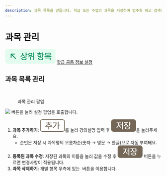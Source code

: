 ```yaml
---
description: 과목 목록을 만듭니다. 학급 또는 수업의 과목을 지정하여 범주화 하고 검색에 사용할 수 있어요.
---
```


# 과목 관리

![](../../.gitbook/assets/chip_above.svg) [학급 공통 정보 설정](./)

## 과목 목록 관리

<figure><img src="../../.gitbook/assets/과목관리.png" alt=""><figcaption><p>과목 관리 팝업</p></figcaption></figure>

![](../../.gitbook/assets/Btn_과목관리.svg) 버튼을 눌러 설정 팝업을 호출합니다.

1. **과목 추가하기**: <img src="../../.gitbook/assets/Btn_Add.svg" alt="" data-size="original">를 눌러 강의실명 입력 후 <img src="../../.gitbook/assets/Btn_Save.svg" alt="" data-size="original">을 눌러주세요.
   * 순번은 저장 시 과목명의 오름차순(숫자 → 영문 → 한글)으로 자동 부여돼요.
2. **등록된 과목 수정**: 저장된 과목의 이름을 눌러 값을 수정 후 <img src="../../.gitbook/assets/Btn_Save.svg" alt="" data-size="original"> 버튼을 누르면 변경사항이 적용됩니다.
3. **과목 삭제하기**: 개별 항목 우측에 있는 <img src="../../.gitbook/assets/btn_삭제.svg" alt="" data-size="line"> 버튼을 이용합니다.
